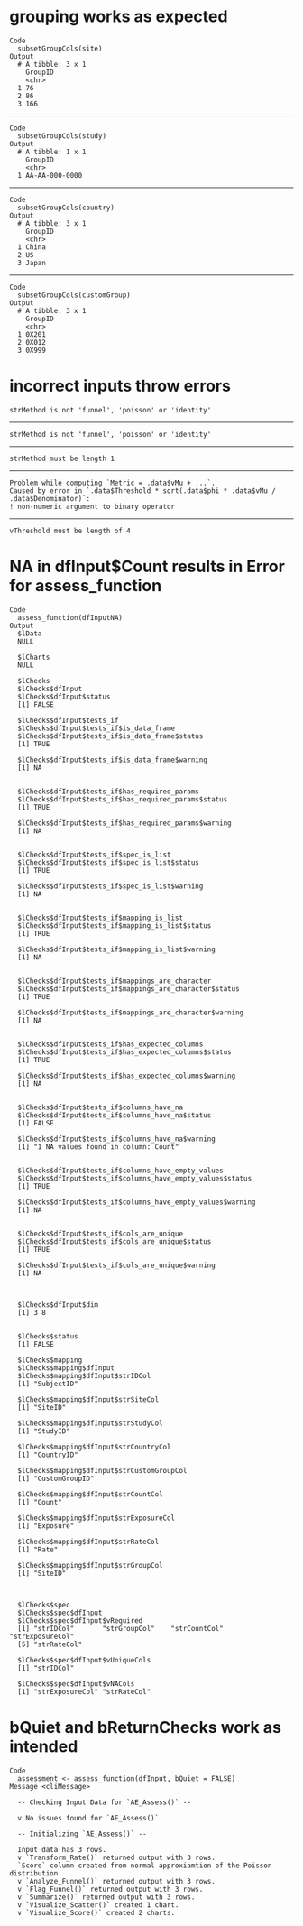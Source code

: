 # grouping works as expected

    Code
      subsetGroupCols(site)
    Output
      # A tibble: 3 x 1
        GroupID
        <chr>  
      1 76     
      2 86     
      3 166    

---

    Code
      subsetGroupCols(study)
    Output
      # A tibble: 1 x 1
        GroupID       
        <chr>         
      1 AA-AA-000-0000

---

    Code
      subsetGroupCols(country)
    Output
      # A tibble: 3 x 1
        GroupID
        <chr>  
      1 China  
      2 US     
      3 Japan  

---

    Code
      subsetGroupCols(customGroup)
    Output
      # A tibble: 3 x 1
        GroupID
        <chr>  
      1 0X201  
      2 0X012  
      3 0X999  

# incorrect inputs throw errors

    strMethod is not 'funnel', 'poisson' or 'identity'

---

    strMethod is not 'funnel', 'poisson' or 'identity'

---

    strMethod must be length 1

---

    Problem while computing `Metric = .data$vMu + ...`.
    Caused by error in `.data$Threshold * sqrt(.data$phi * .data$vMu / .data$Denominator)`:
    ! non-numeric argument to binary operator

---

    vThreshold must be length of 4

# NA in dfInput$Count results in Error for assess_function

    Code
      assess_function(dfInputNA)
    Output
      $lData
      NULL
      
      $lCharts
      NULL
      
      $lChecks
      $lChecks$dfInput
      $lChecks$dfInput$status
      [1] FALSE
      
      $lChecks$dfInput$tests_if
      $lChecks$dfInput$tests_if$is_data_frame
      $lChecks$dfInput$tests_if$is_data_frame$status
      [1] TRUE
      
      $lChecks$dfInput$tests_if$is_data_frame$warning
      [1] NA
      
      
      $lChecks$dfInput$tests_if$has_required_params
      $lChecks$dfInput$tests_if$has_required_params$status
      [1] TRUE
      
      $lChecks$dfInput$tests_if$has_required_params$warning
      [1] NA
      
      
      $lChecks$dfInput$tests_if$spec_is_list
      $lChecks$dfInput$tests_if$spec_is_list$status
      [1] TRUE
      
      $lChecks$dfInput$tests_if$spec_is_list$warning
      [1] NA
      
      
      $lChecks$dfInput$tests_if$mapping_is_list
      $lChecks$dfInput$tests_if$mapping_is_list$status
      [1] TRUE
      
      $lChecks$dfInput$tests_if$mapping_is_list$warning
      [1] NA
      
      
      $lChecks$dfInput$tests_if$mappings_are_character
      $lChecks$dfInput$tests_if$mappings_are_character$status
      [1] TRUE
      
      $lChecks$dfInput$tests_if$mappings_are_character$warning
      [1] NA
      
      
      $lChecks$dfInput$tests_if$has_expected_columns
      $lChecks$dfInput$tests_if$has_expected_columns$status
      [1] TRUE
      
      $lChecks$dfInput$tests_if$has_expected_columns$warning
      [1] NA
      
      
      $lChecks$dfInput$tests_if$columns_have_na
      $lChecks$dfInput$tests_if$columns_have_na$status
      [1] FALSE
      
      $lChecks$dfInput$tests_if$columns_have_na$warning
      [1] "1 NA values found in column: Count"
      
      
      $lChecks$dfInput$tests_if$columns_have_empty_values
      $lChecks$dfInput$tests_if$columns_have_empty_values$status
      [1] TRUE
      
      $lChecks$dfInput$tests_if$columns_have_empty_values$warning
      [1] NA
      
      
      $lChecks$dfInput$tests_if$cols_are_unique
      $lChecks$dfInput$tests_if$cols_are_unique$status
      [1] TRUE
      
      $lChecks$dfInput$tests_if$cols_are_unique$warning
      [1] NA
      
      
      
      $lChecks$dfInput$dim
      [1] 3 8
      
      
      $lChecks$status
      [1] FALSE
      
      $lChecks$mapping
      $lChecks$mapping$dfInput
      $lChecks$mapping$dfInput$strIDCol
      [1] "SubjectID"
      
      $lChecks$mapping$dfInput$strSiteCol
      [1] "SiteID"
      
      $lChecks$mapping$dfInput$strStudyCol
      [1] "StudyID"
      
      $lChecks$mapping$dfInput$strCountryCol
      [1] "CountryID"
      
      $lChecks$mapping$dfInput$strCustomGroupCol
      [1] "CustomGroupID"
      
      $lChecks$mapping$dfInput$strCountCol
      [1] "Count"
      
      $lChecks$mapping$dfInput$strExposureCol
      [1] "Exposure"
      
      $lChecks$mapping$dfInput$strRateCol
      [1] "Rate"
      
      $lChecks$mapping$dfInput$strGroupCol
      [1] "SiteID"
      
      
      
      $lChecks$spec
      $lChecks$spec$dfInput
      $lChecks$spec$dfInput$vRequired
      [1] "strIDCol"       "strGroupCol"    "strCountCol"    "strExposureCol"
      [5] "strRateCol"    
      
      $lChecks$spec$dfInput$vUniqueCols
      [1] "strIDCol"
      
      $lChecks$spec$dfInput$vNACols
      [1] "strExposureCol" "strRateCol"    
      
      
      
      

# bQuiet and bReturnChecks work as intended

    Code
      assessment <- assess_function(dfInput, bQuiet = FALSE)
    Message <cliMessage>
      
      -- Checking Input Data for `AE_Assess()` --
      
      v No issues found for `AE_Assess()`
      
      -- Initializing `AE_Assess()` --
      
      Input data has 3 rows.
      v `Transform_Rate()` returned output with 3 rows.
      `Score` column created from normal approxiamtion of the Poisson distribution
      v `Analyze_Funnel()` returned output with 3 rows.
      v `Flag_Funnel()` returned output with 3 rows.
      v `Summarize()` returned output with 3 rows.
      v `Visualize_Scatter()` created 1 chart.
      v `Visualize_Score()` created 2 charts.

